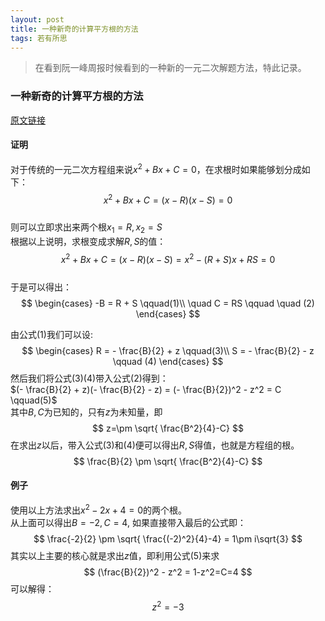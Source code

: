 ```yaml
---
layout: post
title: 一种新奇的计算平方根的方法
tags: 若有所思
---
```



> 在看到阮一峰周报时候看到的一种新的一元二次解题方法，特此记录。

### 一种新奇的计算平方根的方法

[原文链接](<https://www.technologyreview.com/s/614775/a-new-way-to-make-quadratic-equations-easy/>)

#### 证明
对于传统的一元二次方程组来说$x^2 + Bx + C = 0$，在求根时如果能够划分成如下：  
$$x^2 + Bx + C  = (x - R)(x - S)=0$$   
则可以立即求出来两个根$x_1 = R, x_2 = S$  
根据以上说明，求根变成求解$R,S$的值：  
$$x^2 + Bx + C  = (x - R)(x - S)=x^2-(R+S)x + RS = 0$$   
于是可以得出：
$$
\begin{cases}
-B = R + S  \qquad(1)\\
 \quad C = RS \qquad  \quad (2)
\end{cases}
$$

由公式(1)我们可以设:
$$
\begin{cases}
R = - \frac{B}{2} + z  \qquad(3)\\
S = - \frac{B}{2} - z \qquad (4)
\end{cases}
$$
然后我们将公式(3)(4)带入公式(2)得到：  
$(- \frac{B}{2} + z)(- \frac{B}{2} - z) = (- \frac{B}{2})^2 - z^2  = C \qquad(5)$   
其中$B,C$为已知的，只有$z$为未知量，即  
$$
z=\pm \sqrt{ \frac{B^2}{4}-C}
$$
在求出$z$以后，带入公式(3)和(4)便可以得出$R,S$得值，也就是方程组的根。  
$$
\frac{B}{2} \pm \sqrt{ \frac{B^2}{4}-C}
$$

#### 例子
使用以上方法求出$x^2 - 2x+4 =0$的两个根。  
从上面可以得出$B=-2,C=4$, 如果直接带入最后的公式即：  
$$
\frac{-2}{2} \pm \sqrt{ \frac{(-2)^2}{4}-4} = 1\pm i\sqrt{3}
$$
其实以上主要的核心就是求出$z$值，即利用公式(5)来求  
$$
(\frac{B}{2})^2 - z^2 = 1-z^2=C=4
$$
可以解得：  
$$
z^2=-3
$$


